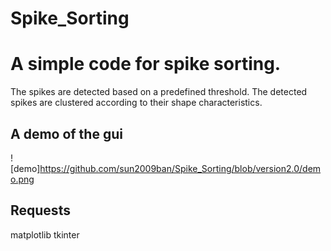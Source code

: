 # Spike_Sorting
# A simple code for spike sorting.

The spikes are detected based on a predefined threshold.
The detected spikes are clustered according to their shape characteristics.

## A demo of the gui 
![demo]https://github.com/sun2009ban/Spike_Sorting/blob/version2.0/demo.png


## Requests
matplotlib
tkinter

